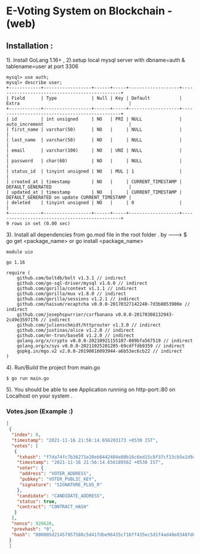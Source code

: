 # E-Voting System on Blockchain - (web)

## Installation :


1). Install GoLang 1.16+ , 
2).setup local mysql server with dbname=auth & tablename=user at port 3306

```console
mysql> use auth;
mysql> describe user;
+------------+------------------+------+-----+-------------------+-----------------------------------------------+
| Field      | Type             | Null | Key | Default           | Extra                                         |
+------------+------------------+------+-----+-------------------+-----------------------------------------------+
| id         | int unsigned     | NO   | PRI | NULL              | auto_increment                                |
| first_name | varchar(50)      | NO   |     | NULL              |                                               |
| last_name  | varchar(50)      | NO   |     | NULL              |                                               |
| email      | varchar(100)     | NO   | UNI | NULL              |                                               |
| password   | char(60)         | NO   |     | NULL              |                                               |
| status_id  | tinyint unsigned | NO   | MUL | 1                 |                                               |
| created_at | timestamp        | NO   |     | CURRENT_TIMESTAMP | DEFAULT_GENERATED                             |
| updated_at | timestamp        | NO   |     | CURRENT_TIMESTAMP | DEFAULT_GENERATED on update CURRENT_TIMESTAMP |
| deleted    | tinyint unsigned | NO   |     | 0                 |                                               |
+------------+------------------+------+-----+-------------------+-----------------------------------------------+
9 rows in set (0.00 sec)
```

3). Install all dependencies from go.mod file in the root folder .
by --->  $ go get <package_name> or go install <package_name>

```golang
module uio

go 1.16

require (
	github.com/boltdb/bolt v1.3.1 // indirect
	github.com/go-sql-driver/mysql v1.6.0 // indirect
	github.com/gorilla/context v1.1.1 // indirect
	github.com/gorilla/mux v1.8.0 // indirect
	github.com/gorilla/sessions v1.2.1 // indirect
	github.com/haisum/recaptcha v0.0.0-20170327142240-7d3b8053900e // indirect
	github.com/josephspurrier/csrfbanana v0.0.0-20170308132943-2c49e3597176 // indirect
	github.com/julienschmidt/httprouter v1.3.0 // indirect
	github.com/justinas/alice v1.2.0 // indirect
	github.com/mr-tron/base58 v1.2.0 // indirect
	golang.org/x/crypto v0.0.0-20210921155107-089bfa567519 // indirect
	golang.org/x/sys v0.0.0-20211025201205-69cdffdb9359 // indirect
	gopkg.in/mgo.v2 v2.0.0-20190816093944-a6b53ec6cb22 // indirect
)
```
4). Run/Build the project from main.go

```console
$ go run main.go
```

5). You should be able to see Application running on http-port::80 on Localhost on your system .


### Votes.json (Example :)
```json
[
 {
  "index": 0,
  "timestamp": "2021-11-16 21:56:14.656203173 +0530 IST",
  "votes": [
   {
    "txhash": "f7da74fc7b36271e20eb8442404e80b16c6ed15c8f37cf23cb5e2d9aec76ab70",
    "timestamp": "2021-11-16 21:56:14.656189562 +0530 IST",
    "voter": {
     "address": "VOTER_ADDRESS",
     "pubkey": "VOTER_PUBLIC_KEY",
     "signature": "SIGNATURE_PLUS_R"
    },
    "candidate": "CANDIDATE_ADDRESS",
    "status": true,
    "contract": "CONTRACT_HASH"
   }
  ],
  "nonce": 920620,
  "prevhash": "0",
  "hash": "000005d21457957588c5d41fdbe96435cf16ff435ec5d1f4ad48e8348fd03a11"
 }
 ]
```

